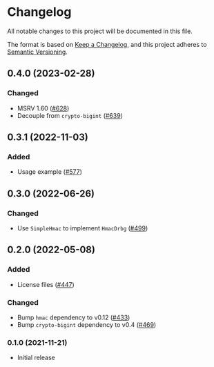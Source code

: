# Changelog
All notable changes to this project will be documented in this file.

The format is based on [Keep a Changelog](https://keepachangelog.com/en/1.0.0/),
and this project adheres to [Semantic Versioning](https://semver.org/spec/v2.0.0.html).

## 0.4.0 (2023-02-28)
### Changed
- MSRV 1.60 ([#628])
- Decouple from `crypto-bigint` ([#639])

[#628]: https://github.com/RustCrypto/signatures/pull/628
[#639]: https://github.com/RustCrypto/signatures/pull/639

## 0.3.1 (2022-11-03)
### Added
- Usage example ([#577])

[#577]: https://github.com/RustCrypto/signatures/pull/577

## 0.3.0 (2022-06-26)
### Changed
- Use `SimpleHmac` to implement `HmacDrbg` ([#499])

[#499]: https://github.com/RustCrypto/signatures/pull/499

## 0.2.0 (2022-05-08)
### Added
- License files ([#447])

### Changed
- Bump `hmac` dependency to v0.12 ([#433])
- Bump `crypto-bigint` dependency to v0.4 ([#469])

[#433]: https://github.com/RustCrypto/signatures/pull/433
[#447]: https://github.com/RustCrypto/signatures/pull/447
[#469]: https://github.com/RustCrypto/signatures/pull/469

### 0.1.0 (2021-11-21)
- Initial release
